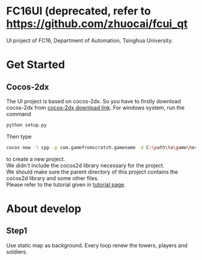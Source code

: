 # FC16UI (deprecated, refer to https://github.com/zhuocai/fcui_qt
UI project of FC16, Department of Automation, Tsinghua University.

# Get Started
## Cocos-2dx
The UI project is based on cocos-2dx. So you have to firstly download cocos-2dx from <a href="https://cocos2d-x.org/filedown/cocos2d-x-3.17.1" target="_blank">cocos-2dx download link</a>. For windows system, run the command  
```bash
python setup.py
```
Then type 
```bash
cocos new -l cpp -p com.gamefromscratch.gamename -d C:\path\to\game\here gamename
```
to create a new project.  
We didn't include the cocos2d library necessary for the project.  
We should make sure the parent directory of this project contains the cocos2d library and some other files.  
Please refer to the tutorial given in <a href="https://www.gamefromscratch.com/page/cocos2d-x-CPP-Game-Programming-Tutorial-Series.aspx" target="_blank">tutorial page</a>. 

# About develop
## Step1
Use static map as background. 
Every loop renew the towers, players and soldiers.  
